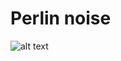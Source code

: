 # Perlin noise

![alt text](https://github.com/proman3419/Programming-Challenges-v1.4/Screenshots/40_1.PNG)
